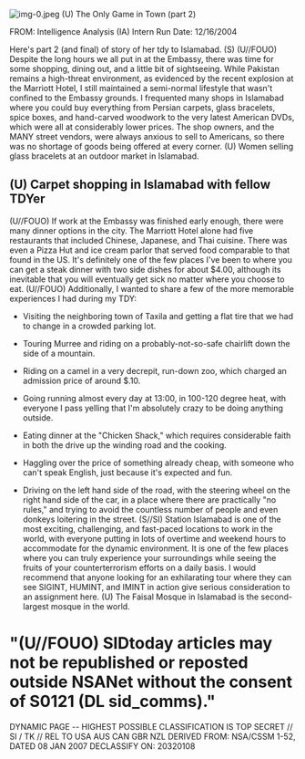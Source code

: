 ![img-0.jpeg](img-0.jpeg)
(U) The Only Game in Town (part 2)

FROM: Intelligence Analysis (IA) Intern
Run Date: 12/16/2004

Here's part 2 (and final) of
story of her tdy to Islamabad. (S)
(U//FOUO) Despite the long hours we all put in at the Embassy, there was time for some shopping, dining out, and a little bit of sightseeing. While Pakistan remains a high-threat environment, as evidenced by the recent explosion at the Marriott Hotel, I still maintained a semi-normal lifestyle that wasn't confined to the Embassy grounds. I frequented many shops in Islamabad where you could buy everything from Persian carpets, glass bracelets, spice boxes, and hand-carved woodwork to the very latest American DVDs, which were all at considerably lower prices. The shop owners, and the MANY street vendors, were always anxious to sell to Americans, so there was no shortage of goods being offered at every corner.
(U) Women selling glass bracelets at an outdoor market in Islamabad.

## (U) Carpet shopping in Islamabad with fellow TDYer

(U//FOUO) If work at the Embassy was finished early enough, there were many dinner options in the city. The Marriott Hotel alone had five restaurants that included Chinese, Japanese, and Thai cuisine. There was even a Pizza Hut and ice cream parlor that served food comparable to that found in the US. It's definitely one of the few places I've been to where you can get a steak dinner with two side dishes for about $\$ 4.00$, although its inevitable that you will eventually get sick no matter where you choose to eat.
(U//FOUO) Additionally, I wanted to share a few of the more memorable experiences I had during my TDY:

- Visiting the neighboring town of Taxila and getting a flat tire that we had to change in a crowded parking lot.
- Touring Murree and riding on a probably-not-so-safe chairlift down the side of a mountain.
- Riding on a camel in a very decrepit, run-down zoo, which charged an admission price of around $\$ .10$.
- Going running almost every day at 13:00, in 100-120 degree heat, with everyone I pass yelling that I'm absolutely crazy to be doing anything outside.
- Eating dinner at the "Chicken Shack," which requires considerable faith in both the drive up the winding road and the cooking.
- Haggling over the price of something already cheap, with
someone who can't speak English, just because it's expected and fun.

- Driving on the left hand side of the road, with the steering wheel on the right hand side of the car, in a place where there are practically "no rules," and trying to avoid the countless number of people and even donkeys loitering in the street.
(S//SI) Station Islamabad is one of the most exciting, challenging, and fast-paced locations to work in the world, with everyone putting in lots of overtime and weekend hours to accommodate for the dynamic environment. It is one of the few places where you can truly experience your surroundings while seeing the fruits of your counterterrorism efforts on a daily basis. I would recommend that anyone looking for an exhilarating tour where they can see SIGINT, HUMINT, and IMINT in action give serious consideration to an assignment here.
(U) The Faisal Mosque in Islamabad is the second-largest mosque in the world.


# "(U//FOUO) SIDtoday articles may not be republished or reposted outside NSANet without the consent of S0121 (DL sid_comms)." 

DYNAMIC PAGE -- HIGHEST POSSIBLE CLASSIFICATION IS TOP SECRET // SI / TK // REL TO USA AUS CAN GBR NZL DERIVED FROM: NSA/CSSM 1-52, DATED 08 JAN 2007 DECLASSIFY ON: 20320108
